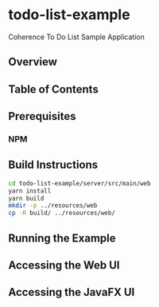 # todo-list-example
Coherence To Do List Sample Application

## Overview

## Table of Contents

## Prerequisites

### NPM

## Build Instructions

```bash
cd todo-list-example/server/src/main/web
yarn install
yarn build       
mkdir -p ../resources/web
cp -R build/ ../resources/web/
```       


## Running the Example

## Accessing the Web UI

## Accessing the JavaFX UI




